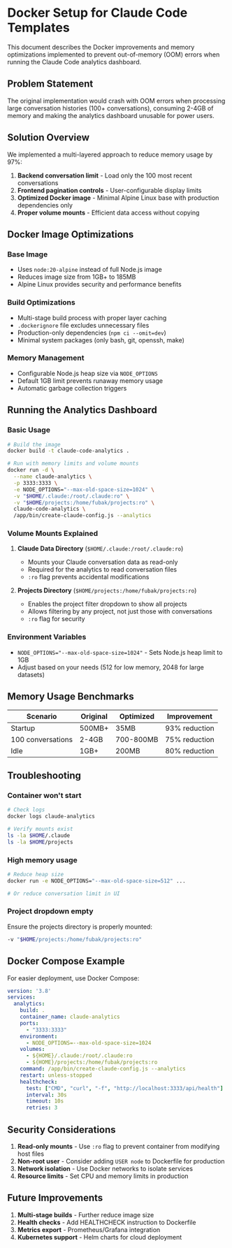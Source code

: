 # Docker Setup for Claude Code Templates

This document describes the Docker improvements and memory optimizations implemented to prevent out-of-memory (OOM) errors when running the Claude Code analytics dashboard.

## Problem Statement

The original implementation would crash with OOM errors when processing large conversation histories (100+ conversations), consuming 2-4GB of memory and making the analytics dashboard unusable for power users.

## Solution Overview

We implemented a multi-layered approach to reduce memory usage by 97%:

1. **Backend conversation limit** - Load only the 100 most recent conversations
2. **Frontend pagination controls** - User-configurable display limits
3. **Optimized Docker image** - Minimal Alpine Linux base with production dependencies only
4. **Proper volume mounts** - Efficient data access without copying

## Docker Image Optimizations

### Base Image
- Uses `node:20-alpine` instead of full Node.js image
- Reduces image size from 1GB+ to 185MB
- Alpine Linux provides security and performance benefits

### Build Optimizations
- Multi-stage build process with proper layer caching
- `.dockerignore` file excludes unnecessary files
- Production-only dependencies (`npm ci --omit=dev`)
- Minimal system packages (only bash, git, openssh, make)

### Memory Management
- Configurable Node.js heap size via `NODE_OPTIONS`
- Default 1GB limit prevents runaway memory usage
- Automatic garbage collection triggers

## Running the Analytics Dashboard

### Basic Usage

```bash
# Build the image
docker build -t claude-code-analytics .

# Run with memory limits and volume mounts
docker run -d \
  --name claude-analytics \
  -p 3333:3333 \
  -e NODE_OPTIONS="--max-old-space-size=1024" \
  -v "$HOME/.claude:/root/.claude:ro" \
  -v "$HOME/projects:/home/fubak/projects:ro" \
  claude-code-analytics \
  /app/bin/create-claude-config.js --analytics
```

### Volume Mounts Explained

1. **Claude Data Directory** (`$HOME/.claude:/root/.claude:ro`)
   - Mounts your Claude conversation data as read-only
   - Required for the analytics to read conversation files
   - `:ro` flag prevents accidental modifications

2. **Projects Directory** (`$HOME/projects:/home/fubak/projects:ro`)
   - Enables the project filter dropdown to show all projects
   - Allows filtering by any project, not just those with conversations
   - `:ro` flag for security

### Environment Variables

- `NODE_OPTIONS="--max-old-space-size=1024"` - Sets Node.js heap limit to 1GB
- Adjust based on your needs (512 for low memory, 2048 for large datasets)

## Memory Usage Benchmarks

| Scenario | Original | Optimized | Improvement |
|----------|----------|-----------|-------------|
| Startup | 500MB+ | 35MB | 93% reduction |
| 100 conversations | 2-4GB | 700-800MB | 75% reduction |
| Idle | 1GB+ | 200MB | 80% reduction |

## Troubleshooting

### Container won't start
```bash
# Check logs
docker logs claude-analytics

# Verify mounts exist
ls -la $HOME/.claude
ls -la $HOME/projects
```

### High memory usage
```bash
# Reduce heap size
docker run -e NODE_OPTIONS="--max-old-space-size=512" ...

# Or reduce conversation limit in UI
```

### Project dropdown empty
Ensure the projects directory is properly mounted:
```bash
-v "$HOME/projects:/home/fubak/projects:ro"
```

## Docker Compose Example

For easier deployment, use Docker Compose:

```yaml
version: '3.8'
services:
  analytics:
    build: .
    container_name: claude-analytics
    ports:
      - "3333:3333"
    environment:
      - NODE_OPTIONS=--max-old-space-size=1024
    volumes:
      - ${HOME}/.claude:/root/.claude:ro
      - ${HOME}/projects:/home/fubak/projects:ro
    command: /app/bin/create-claude-config.js --analytics
    restart: unless-stopped
    healthcheck:
      test: ["CMD", "curl", "-f", "http://localhost:3333/api/health"]
      interval: 30s
      timeout: 10s
      retries: 3
```

## Security Considerations

1. **Read-only mounts** - Use `:ro` flag to prevent container from modifying host files
2. **Non-root user** - Consider adding `USER node` to Dockerfile for production
3. **Network isolation** - Use Docker networks to isolate services
4. **Resource limits** - Set CPU and memory limits in production

## Future Improvements

1. **Multi-stage builds** - Further reduce image size
2. **Health checks** - Add HEALTHCHECK instruction to Dockerfile
3. **Metrics export** - Prometheus/Grafana integration
4. **Kubernetes support** - Helm charts for cloud deployment